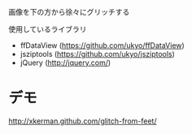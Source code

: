 画像を下の方から徐々にグリッチする

使用しているライブラリ

* ffDataView (<https://github.com/ukyo/ffDataView>)
* jsziptools (<https://github.com/ukyo/jsziptools>)
* jQuery     (<http://jquery.com/>)


# デモ #

<http://xkerman.github.com/glitch-from-feet/>
